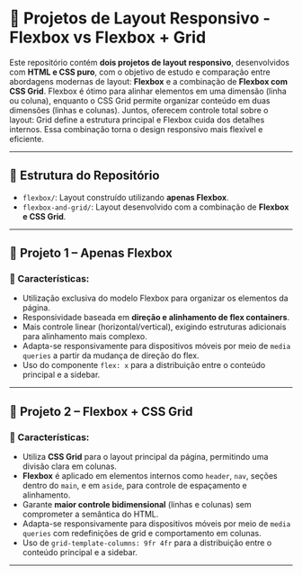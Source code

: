 # 🧱 Projetos de Layout Responsivo - Flexbox vs Flexbox + Grid

Este repositório contém **dois projetos de layout responsivo**, desenvolvidos com **HTML e CSS puro**, com o objetivo de estudo e comparação entre abordagens modernas de layout: **Flexbox** e a combinação de **Flexbox com CSS Grid**. Flexbox é ótimo para alinhar elementos em uma dimensão (linha ou coluna), enquanto o CSS Grid permite organizar conteúdo em duas dimensões (linhas e colunas). Juntos, oferecem controle total sobre o layout: Grid define a estrutura principal e Flexbox cuida dos detalhes internos. Essa combinação torna o design responsivo mais flexível e eficiente.

---

## 📁 Estrutura do Repositório

- `flexbox/`: Layout construído utilizando **apenas Flexbox**.
- `flexbox-and-grid/`: Layout desenvolvido com a combinação de **Flexbox e CSS Grid**.

---

## 📌 Projeto 1 – Apenas Flexbox

### 🔹 Características:
- Utilização exclusiva do modelo Flexbox para organizar os elementos da página.
- Responsividade baseada em **direção e alinhamento de flex containers**.
- Mais controle linear (horizontal/vertical), exigindo estruturas adicionais para alinhamento mais complexo.
- Adapta-se responsivamente para dispositivos móveis por meio de `media queries` a partir da mudança de direção do flex.
- Uso do componente  `flex: x` para a distribuição entre o conteúdo principal e a sidebar.
---

## 📌 Projeto 2 – Flexbox + CSS Grid

### 🔹 Características:
- Utiliza **CSS Grid** para o layout principal da página, permitindo uma divisão clara em colunas.
- **Flexbox** é aplicado em elementos internos como `header`, `nav`, seções dentro do `main`, e em `aside`, para controle de espaçamento e alinhamento.
- Garante **maior controle bidimensional** (linhas e colunas) sem comprometer a semântica do HTML.
- Adapta-se responsivamente para dispositivos móveis por meio de `media queries` com redefinições de grid e comportamento em colunas.
- Uso de `grid-template-columns: 9fr 4fr` para a distribuição entre o conteúdo principal e a sidebar.

---

